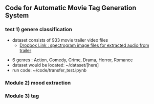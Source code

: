 ## Code for Automatic Movie Tag Generation System

### test 1) genere classification 

* dataset consists of 933 movie trailer video files  
    - [Dropbox Link : spectrogram image files for extracted audio from trailer](https://www.dropbox.com/scl/fi/d23sb6d8u10nppyy8qk3e/Classification_Merge.zip?rlkey=zru2fo8lv5tr244d679mr0le7&dl=0)
- 6 genres : Action, Comedy, Crime, Drama, Horror, Romance
- dataset would be located: ~/dataset/[here]
- run code: ~/code/transfer_test.ipynb

### Module 2) mood extraction

### Module 3) tag 
